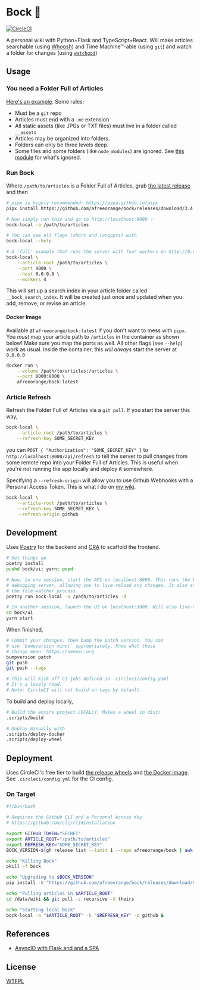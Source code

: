 # Bock 🍺

[![CircleCI](https://circleci.com/gh/afreeorange/bock/tree/master.svg?style=svg)](https://circleci.com/gh/afreeorange/bock/tree/master)

A personal wiki with Python+Flask and TypeScript+React. Will make articles searchable (using [Whoosh](https://whoosh.readthedocs.io/en/latest/index.html)) and Time Machine™-able (using `git`) and watch a folder for changes (using [`watchgod`](https://pypi.org/project/watchgod/))

## Usage

### You need a Folder Full of Articles

[Here's an example](https://github.com/afreeorange/wiki.nikhil.io.articles). Some rules:

* Must be a `git` repo
* Articles must end with a `.md` extension
* All static assets (like JPGs or TXT files) must live in a folder called `__assets`
* Articles may be organized into folders.
* Folders can only be three levels deep.
* Some files and some folders (like `node_modules`) are ignored. See [this module](https://github.com/afreeorange/bock/blob/master/bock/constants.py) for what's ignored.

### Run Bock

Where `/path/to/articles` is a Folder Full of Articles, grab [the latest release](https://github.com/afreeorange/bock/releases) and then

```bash
# pipx is highly recommended: https://pypa.github.io/pipx
pipx install https://github.com/afreeorange/bock/releases/download/3.4.2/bock-3.4.2-py3-none-any.whl

# Now simply run this and go to http://localhost:8000 ✨
bock-local -a /path/to/articles

# You can see all flags (short and longopts) with
bock-local --help

# A 'full' example that runs the server with four workers on http://0.0.0.0:9000
bock-local \
    --article-root /path/to/articles \
    --port 9000 \
    --host 0.0.0.0 \
    --workers 4
```

This will set up a search index in your article folder called `__bock_search_index`. It will be created just once and updated when you add, remove, or revise an article.

#### Docker Image

Available at `afreeorange/bock:latest` if you don't want to mess with `pipx`. You _must_ map your article path to `/articles` in the container as shown below! Make sure you map the ports as well. All other flags (see `--help`) work as usual. Inside the container, this _will always_ start the server at `0.0.0.0`

```bash
docker run \
    --volume /path/to/articles:/articles \
    --port 8000:8000 \
    afreeorange/bock:latest
```

### Article Refresh

Refresh the Folder Full of Articles via a `git pull`. If you start the server this way,

```bash
bock-local \
    --article-root /path/to/articles \
    --refresh-key SOME_SECRET_KEY
```

you can `POST { "Authorization": "SOME_SECRET_KEY" }` to `http://localhost:8000/api/refresh` to tell the server to pull changes from some remote repo into your Folder Full of Articles. This is useful when you're not running the app locally and deploy it somewhere.

Specifying a `--refresh-origin` will allow you to use Github Webhooks with a Personal Access Token. This is what I do on [my wiki](http://wiki.nikhil.io/Hello). 

```bash
bock-local \
    --article-root /path/to/articles \
    --refresh-key SOME_SECRET_KEY \
    --refresh-origin github
```

## Development

Uses [Poetry](https://python-poetry.org/) for the backend and [CRA](https://create-react-app.dev/) to scaffold the frontend. 

```bash
# Set things up
poetry install
pushd bock/ui; yarn; popd

# Now, in one session, start the API on localhost:8000. This runs the Flask
# debugging server, allowing you to live-reload any changes. It also starts
# the file-watcher process.
poetry run bock-local -a /path/to/articles -d

# In another session, launch the UI on localhost:3000. Will also live-reload
cd bock/ui
yarn start
```

When finished,

```bash
# Commit your changes. Then bump the patch version. You can
# use `bumpversion minor` appropriately. Know what these
# things mean: https://semver.org
bumpversion patch
git push
git push --tags

# This will kick off CI jobs defined in .circleci/config.yaml
# It's a lovely read.
# Note: CircleCI will not build on tags by default.
```

To build and deploy locally,

```bash
# Build the entire project LOCALLY. Makes a wheel in dist/
.scripts/build

# Deploy manually with
.scripts/deploy-docker
.scripts/deploy-wheel
```

## Deployment

Uses CircleCI's free tier to build [the release wheels](https://github.com/afreeorange/bock/releases) and [the Docker image](https://hub.docker.com/repository/docker/afreeorange/bock). See `.circleci/config.yml` for the CI config.

### On Target

```bash
#!/bin/bash

# Requires the Github CLI and a Personal Access Key
# https://github.com/cli/cli#installation

export GITHUB_TOKEN="SECRET"
export ARTICLE_ROOT="/path/to/articles"
export REFRESH_KEY="SOME_SECRET_KEY"
BOCK_VERSION-$(gh release list --limit 1 --repo afreeorange/bock | awk '{print $1}')

echo "Killing Bock"
pkill -f bock

echo "Upgrading to $BOCK_VERSION"
pip install -U "https://github.com/afreeorange/bock/releases/download/$BOCK_VERSION/bock-$BOCK_VERSION-py3-none-any.whl"

echo "Pulling articles in $ARTICLE_ROOT"
cd /data/wiki && git pull -s recursive -X theirs

echo "Starting local Bock"
bock-local -a "$ARTICLE_ROOT" -k "$REFRESH_KEY" -o github &
```

## References

* [AsyncIO with Flask and and a SPA](https://github.com/SyntaxRules/svelte-flask/blob/main/run.py)

## License

[WTFPL](http://wtfpl.net/)
